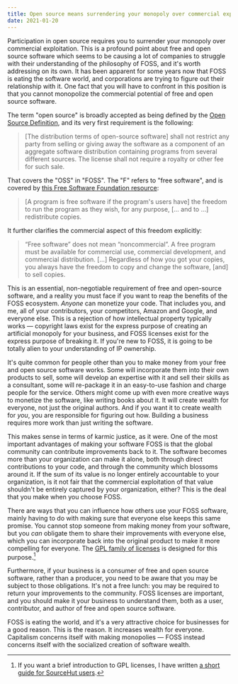 ```yaml
---
title: Open source means surrendering your monopoly over commercial exploitation
date: 2021-01-20
---
```


Participation in open source requires you to surrender your monopoly over
commercial exploitation. This is a profound point about free and open source
software which seems to be causing a lot of companies to struggle with their
understanding of the philosophy of FOSS, and it's worth addressing on its own.
It has been apparent for some years now that FOSS is eating the software world,
and corporations are trying to figure out their relationship with it. One fact
that you will have to confront in this position is that you cannot monopolize
the commercial potential of free and open source software.

The term "open source" is broadly accepted as being defined by the [Open Source
Definition][0], and its very first requirement is the following:

[0]: https://opensource.org/osd

> [The distribution terms of open-source software] shall not restrict any party
> from selling or giving away the software as a component of an aggregate
> software distribution containing programs from several different sources. The
> license shall not require a royalty or other fee for such sale.

That covers the "OSS" in "FOSS". The "F" refers to "free software", and is
covered by [this Free Software Foundation resource][1]:

[1]: https://www.gnu.org/philosophy/free-sw.html

> [A program is free software if the program's users have] the freedom to run
> the program as they wish, for any purpose, [... and to ...] redistribute
> copies.

It further clarifies the commercial aspect of this freedom explicitly:

> “Free software” does not mean “noncommercial”. A free program must be
> available for commercial use, commercial development, and commercial
> distribution. [...] Regardless of how you got your copies, you always have the
> freedom to copy and change the software, [and] to sell copies.

This is an essential, non-negotiable requirement of free and open-source
software, and a reality you must face if you want to reap the benefits of the
FOSS ecosystem. *Anyone* can monetize your code. That includes you, and me, all
of your contributors, your competitors, Amazon and Google, and everyone else.
This is a rejection of how intellectual property typically works &mdash;
copyright laws exist for the express purpose of creating an artificial monopoly
for your business, and FOSS licenses exist for the express purpose of breaking
it. If you're new to FOSS, it is going to be totally alien to your understanding
of IP ownership.

It's quite common for people other than you to make money from your free and
open source software works. Some will incorporate them into their own products
to sell, some will develop an expertise with it and sell their skills as a
consultant, some will re-package it in an easy-to-use fashion and charge people
for the service. Others might come up with even more creative ways to monetize
the software, like writing books about it. It will create wealth for everyone,
not just the original authors. And if you want it to create wealth for *you*,
you are responsible for figuring out how. Building a business requires more work
than just writing the software.

This makes sense in terms of karmic justice, as it were. One of the most
important advantages of making your software FOSS is that the global community
can contribute improvements back to it. The software becomes more than your
organization can make it alone, both through direct contributions to your code,
and through the community which blossoms around it. If the sum of its value is
no longer entirely accountable to your organization, is it not fair that the
commercial exploitation of that value shouldn't be entirely captured by your
organization, either? This is the deal that you make when you choose FOSS.

There are ways that you can influence how others use your FOSS software, mainly
having to do with making sure that everyone else keeps this same promise. You
cannot stop someone from making money from your software, but you *can* obligate
them to share their improvements with everyone else, which you can incorporate
back into the original product to make it more compelling for everyone. The [GPL
family of licenses][2] is designed for this purpose.[^1]

[2]: https://www.gnu.org/licenses/
[^1]: If you want a brief introduction to GPL licenses, I have written [a short guide for SourceHut users](https://man.sr.ht/license.md).

Furthermore, if your business is a consumer of free and open source software,
rather than a producer, you need to be aware that you may be subject to those
obligations. It's not a free lunch: you may be required to return your
improvements to the community. FOSS licenses are important, and you should make
it your business to understand them, both as a user, contributor, and author of
free and open source software.

FOSS is eating the world, and it's a very attractive choice for businesses for a
good reason. This is the reason. It increases wealth for everyone. Capitalism
concerns itself with making monopolies &mdash; FOSS instead concerns itself with
the socialized creation of software wealth.
